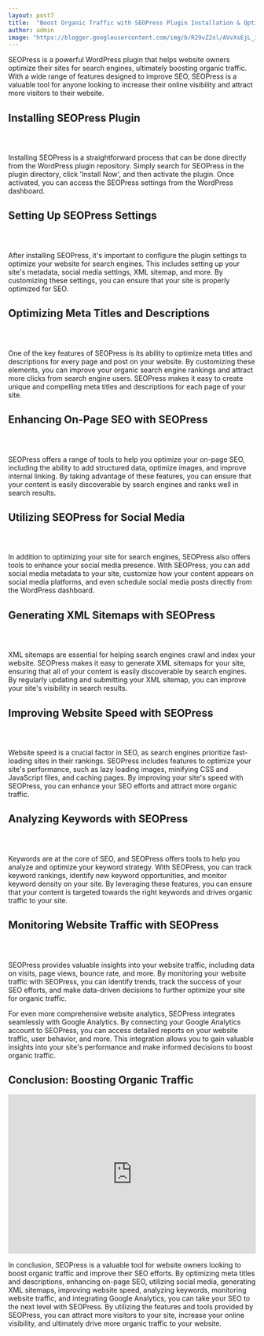 ```yaml
---
layout: post7
title:  "Boost Organic Traffic with SEOPress Plugin Installation & Optimization"
author: admin
image: "https://blogger.googleusercontent.com/img/b/R29vZ2xl/AVvXsEjL_iorV-S6zfsgQ005ReZoG88TMzoY0kZpzit90uIr1T3tpDc04JbrgBMZuuQpn_Fs8r7k4ENHxQgop_JdBktTcAodx9cNiOiHSDXlIKdKeV6K1EoGhd0dqq7gIZyWQ7gg_baIfO3pPtB89CvCj1_8EUEVH-0bVk4X911CZDdA7IHLV0rAjofP8WqPSNF1/s1600/20240430_212600.jpg"
---
```




<p>SEOPress is a powerful WordPress plugin that helps website owners optimize their sites for search engines, ultimately boosting organic traffic. With a wide range of features designed to improve SEO, SEOPress is a valuable tool for anyone looking to increase their online visibility and attract more visitors to their website.</p>
<h2>Installing SEOPress Plugin</h2><div class="separator" style="clear: both;"><a href="https://blogger.googleusercontent.com/img/b/R29vZ2xl/AVvXsEiMo2Mp0uHAGxVwyDmUMKLWRR-eAEU968kCUdbxgxKpW7rOMjacSHYG0LnUqFwPzqZIIMw_eCl3LuZFg63on20GuWarIgucHFqJtRav7S8MQcqLKfN1globQEzbK6eKCRLybwHvXo-9cvk_5-hhzwvB1sJd6N7p3vupZ1IwYmgFyZlwl0kHKlqf2lB1Pxgw/s1600/20240430_213443.jpg" style="display: block; padding: 1em 0; text-align: center; "><img alt="" border="0" data-original-height="340" data-original-width="604" src="https://blogger.googleusercontent.com/img/b/R29vZ2xl/AVvXsEiMo2Mp0uHAGxVwyDmUMKLWRR-eAEU968kCUdbxgxKpW7rOMjacSHYG0LnUqFwPzqZIIMw_eCl3LuZFg63on20GuWarIgucHFqJtRav7S8MQcqLKfN1globQEzbK6eKCRLybwHvXo-9cvk_5-hhzwvB1sJd6N7p3vupZ1IwYmgFyZlwl0kHKlqf2lB1Pxgw/s1600/20240430_213443.jpg"/></a></div>
<p>Installing SEOPress is a straightforward process that can be done directly from the WordPress plugin repository. Simply search for SEOPress in the plugin directory, click 'Install Now', and then activate the plugin. Once activated, you can access the SEOPress settings from the WordPress dashboard.</p>
<h2>Setting Up SEOPress Settings</h2><div class="separator" style="clear: both;"><a href="https://blogger.googleusercontent.com/img/b/R29vZ2xl/AVvXsEgdmECzNpcr5SKUg85bFgw8iF2JmhK3pSl6TtMHXR9Kz1G6a5nYeSBg_IxoS-vHUqzguzcW7nAgpXc0auK8Su5FpvTgmK8A7N9U5k3MuJF9V3s5lr4nJ1_YjmCGqkFrcwW7zBcOxSZxLcItk1X0kdyNAjzw7tn5GFGpn3NH5p8Z7RTDO89Y5XeWVWqlVGWW/s1600/20240430_213524.jpg" style="display: block; padding: 1em 0; text-align: center; "><img alt="" border="0" data-original-height="415" data-original-width="738" src="https://blogger.googleusercontent.com/img/b/R29vZ2xl/AVvXsEgdmECzNpcr5SKUg85bFgw8iF2JmhK3pSl6TtMHXR9Kz1G6a5nYeSBg_IxoS-vHUqzguzcW7nAgpXc0auK8Su5FpvTgmK8A7N9U5k3MuJF9V3s5lr4nJ1_YjmCGqkFrcwW7zBcOxSZxLcItk1X0kdyNAjzw7tn5GFGpn3NH5p8Z7RTDO89Y5XeWVWqlVGWW/s1600/20240430_213524.jpg"/></a></div>
<p>After installing SEOPress, it's important to configure the plugin settings to optimize your website for search engines. This includes setting up your site's metadata, social media settings, XML sitemap, and more. By customizing these settings, you can ensure that your site is properly optimized for SEO.</p>
<h2>Optimizing Meta Titles and Descriptions</h2><div class="separator" style="clear: both;"><a href="https://blogger.googleusercontent.com/img/b/R29vZ2xl/AVvXsEijrVg5w58uaQaNdry9-XRuHKMIMvByHIjOlo2NEjfB72YlKiRlrG5eSvLpD3agsXXqRSyhCQwFruCO-vsPiCHnJ5LbXNDLyFff4LiB8Kkcd8o9LRSoRtZf-90omO7Pn7fh1MzFPepGey017rSf_Qa12TLKiDh8mtK5iMWlXB2JzRldmTahWFRzjaqm2wBP/s1600/20240430_213632.jpg" style="display: block; padding: 1em 0; text-align: center; "><img alt="" border="0" data-original-height="317" data-original-width="563" src="https://blogger.googleusercontent.com/img/b/R29vZ2xl/AVvXsEijrVg5w58uaQaNdry9-XRuHKMIMvByHIjOlo2NEjfB72YlKiRlrG5eSvLpD3agsXXqRSyhCQwFruCO-vsPiCHnJ5LbXNDLyFff4LiB8Kkcd8o9LRSoRtZf-90omO7Pn7fh1MzFPepGey017rSf_Qa12TLKiDh8mtK5iMWlXB2JzRldmTahWFRzjaqm2wBP/s1600/20240430_213632.jpg"/></a></div>
<p>One of the key features of SEOPress is its ability to optimize meta titles and descriptions for every page and post on your website. By customizing these elements, you can improve your organic search engine rankings and attract more clicks from search engine users. SEOPress makes it easy to create unique and compelling meta titles and descriptions for each page of your site.</p>
<h2>Enhancing On-Page SEO with SEOPress</h2><div class="separator" style="clear: both;"><a href="https://blogger.googleusercontent.com/img/b/R29vZ2xl/AVvXsEh4ams3uVlu0HLFWQkKkPurByU3326TJJWebslvgpvSd_Ey14Zoui5kTeIREQYciWapoM6T3-kBzuIrUU-JU2DWVfmT2RUTK-VD0BACpwJNsiOk3_4WNeLfWOpiy1djSH24gttjJApk5tsTvUAmj94NHMQn2l4x0zg_G7X0-o2n4Djqmlq9DUxuDVVzvgk4/s1600/20240430_213719.png" style="display: block; padding: 1em 0; text-align: center; "><img alt="" border="0" data-original-height="394" data-original-width="700" src="https://blogger.googleusercontent.com/img/b/R29vZ2xl/AVvXsEh4ams3uVlu0HLFWQkKkPurByU3326TJJWebslvgpvSd_Ey14Zoui5kTeIREQYciWapoM6T3-kBzuIrUU-JU2DWVfmT2RUTK-VD0BACpwJNsiOk3_4WNeLfWOpiy1djSH24gttjJApk5tsTvUAmj94NHMQn2l4x0zg_G7X0-o2n4Djqmlq9DUxuDVVzvgk4/s1600/20240430_213719.png"/></a></div>
<p>SEOPress offers a range of tools to help you optimize your on-page SEO, including the ability to add structured data, optimize images, and improve internal linking. By taking advantage of these features, you can ensure that your content is easily discoverable by search engines and ranks well in search results.</p>
<h2>Utilizing SEOPress for Social Media</h2><div class="separator" style="clear: both;"><a href="https://blogger.googleusercontent.com/img/b/R29vZ2xl/AVvXsEjZVcsGpXGpwVCZdUOJ6jtnyam8SoOmD956cpKNMFoABThp0_Z-e0tj0vHlcNo8YgAK6TQrBuBxdZmk-2XYCQTtoP8Cckebj3O-6IigybOrzGQSRSaawMhMO-0an5lkzyfCpeIFh_ADU9H0tOmUiOCnXWk4eJfJ39pN4e0tRXVpP-9nsrv1t0PBAUNy0R87/s1600/20240430_213803.jpg" style="display: block; padding: 1em 0; text-align: center; "><img alt="" border="0" data-original-height="394" data-original-width="700" src="https://blogger.googleusercontent.com/img/b/R29vZ2xl/AVvXsEjZVcsGpXGpwVCZdUOJ6jtnyam8SoOmD956cpKNMFoABThp0_Z-e0tj0vHlcNo8YgAK6TQrBuBxdZmk-2XYCQTtoP8Cckebj3O-6IigybOrzGQSRSaawMhMO-0an5lkzyfCpeIFh_ADU9H0tOmUiOCnXWk4eJfJ39pN4e0tRXVpP-9nsrv1t0PBAUNy0R87/s1600/20240430_213803.jpg"/></a></div>
<p>In addition to optimizing your site for search engines, SEOPress also offers tools to enhance your social media presence. With SEOPress, you can add social media metadata to your site, customize how your content appears on social media platforms, and even schedule social media posts directly from the WordPress dashboard.</p>
<h2>Generating XML Sitemaps with SEOPress</h2><div class="separator" style="clear: both;"><a href="https://blogger.googleusercontent.com/img/b/R29vZ2xl/AVvXsEjhQU-7f5uUBdgrWXGjQDbSWQ-wSsb_8TopR-aUFgInIgwUX-EOGYLULGmBkcwGPCpXKoy2moDh3-xdKS4WKDF7adLNgcHUraJT6j2VQvVld3xfwE5oqysSJ6y4bTrVEH2g8ALXTiZYbXrwnTXsKxOUlsVhGbAaffWuMwarBakZ16ihXTvFXN7LsznzotB7/s1600/20240430_214250.jpg" style="display: block; padding: 1em 0; text-align: center; "><img alt="" border="0" data-original-height="412" data-original-width="732" src="https://blogger.googleusercontent.com/img/b/R29vZ2xl/AVvXsEjhQU-7f5uUBdgrWXGjQDbSWQ-wSsb_8TopR-aUFgInIgwUX-EOGYLULGmBkcwGPCpXKoy2moDh3-xdKS4WKDF7adLNgcHUraJT6j2VQvVld3xfwE5oqysSJ6y4bTrVEH2g8ALXTiZYbXrwnTXsKxOUlsVhGbAaffWuMwarBakZ16ihXTvFXN7LsznzotB7/s1600/20240430_214250.jpg"/></a></div>
<p>XML sitemaps are essential for helping search engines crawl and index your website. SEOPress makes it easy to generate XML sitemaps for your site, ensuring that all of your content is easily discoverable by search engines. By regularly updating and submitting your XML sitemap, you can improve your site's visibility in search results.</p>
<h2>Improving Website Speed with SEOPress</h2>
<div class="separator" style="clear: both;"><a href="https://blogger.googleusercontent.com/img/b/R29vZ2xl/AVvXsEhhrMPScBkheMOuk3j-Olz-WizeLiIktNcqiTS-8U5p1PJSKRd1tXphOHKxV-HWX30d5wTfcTbj7g3waeTUtR-prl9LO7_aSbWgCWy19jGBDUZfxGvrkzhFruyT3-QtJShKc_2HscvtVz0QVMLynfOHWGMZ2F8-1kn7YlRKaDzC_l9V-Gfh29fw9iHU486B/s1600/20240430_214358.jpg" style="display: block; padding: 1em 0; text-align: center; "><img alt="" border="0" data-original-height="400" data-original-width="711" src="https://blogger.googleusercontent.com/img/b/R29vZ2xl/AVvXsEhhrMPScBkheMOuk3j-Olz-WizeLiIktNcqiTS-8U5p1PJSKRd1tXphOHKxV-HWX30d5wTfcTbj7g3waeTUtR-prl9LO7_aSbWgCWy19jGBDUZfxGvrkzhFruyT3-QtJShKc_2HscvtVz0QVMLynfOHWGMZ2F8-1kn7YlRKaDzC_l9V-Gfh29fw9iHU486B/s1600/20240430_214358.jpg"/></a></div>
<p>Website speed is a crucial factor in SEO, as search engines prioritize fast-loading sites in their rankings. SEOPress includes features to optimize your site's performance, such as lazy loading images, minifying CSS and JavaScript files, and caching pages. By improving your site's speed with SEOPress, you can enhance your SEO efforts and attract more organic traffic.</p>
<h2>Analyzing Keywords with SEOPress</h2><div class="separator" style="clear: both;"><a href="https://blogger.googleusercontent.com/img/b/R29vZ2xl/AVvXsEg0tFx7ipcUnHKQiV1lWHzk5oVLHTdKCXw16_fxnp1_6ITiLq6l4G6c_InkrMAeS2lJL7LqC-x3bRIQpCHf38-XykrxqFajHjcQbc2XkYZgy5GDfE26QkdjR9_dNvQIlXtHjbpTR4XIvXH8Mh3kt-CJJ9-PgHVvHZiROioP8vgW9VQf9RBmPjWZnitou7D_/s1600/20240430_214500.jpg" style="display: block; padding: 1em 0; text-align: center; "><img alt="" border="0" data-original-height="381" data-original-width="678" src="https://blogger.googleusercontent.com/img/b/R29vZ2xl/AVvXsEg0tFx7ipcUnHKQiV1lWHzk5oVLHTdKCXw16_fxnp1_6ITiLq6l4G6c_InkrMAeS2lJL7LqC-x3bRIQpCHf38-XykrxqFajHjcQbc2XkYZgy5GDfE26QkdjR9_dNvQIlXtHjbpTR4XIvXH8Mh3kt-CJJ9-PgHVvHZiROioP8vgW9VQf9RBmPjWZnitou7D_/s1600/20240430_214500.jpg"/></a></div>
<p>Keywords are at the core of SEO, and SEOPress offers tools to help you analyze and optimize your keyword strategy. With SEOPress, you can track keyword rankings, identify new keyword opportunities, and monitor keyword density on your site. By leveraging these features, you can ensure that your content is targeted towards the right keywords and drives organic traffic to your site.</p>
<h2>Monitoring Website Traffic with SEOPress</h2><div class="separator" style="clear: both;"><a href="https://blogger.googleusercontent.com/img/b/R29vZ2xl/AVvXsEhI4C7O9pt7nzoLmjulKMNbP5_GTJrgUuZtm518s8KMPeylbwd_2gFcRXHXT13gx_odyuPgMspkDQuQtml3mO_tsFj6YBG_EJMyONr4eNa3Aplo47N-sB0umkISIgx5z5HmOBWt49AiG3baboDkgia143RTux4wORQ4fSTlxvHjtaX7xfFg9T9e0guIQnVQ/s1600/20240430_215048.jpg" style="display: block; padding: 1em 0; text-align: center; "><img alt="" border="0" data-original-height="407" data-original-width="724" src="https://blogger.googleusercontent.com/img/b/R29vZ2xl/AVvXsEhI4C7O9pt7nzoLmjulKMNbP5_GTJrgUuZtm518s8KMPeylbwd_2gFcRXHXT13gx_odyuPgMspkDQuQtml3mO_tsFj6YBG_EJMyONr4eNa3Aplo47N-sB0umkISIgx5z5HmOBWt49AiG3baboDkgia143RTux4wORQ4fSTlxvHjtaX7xfFg9T9e0guIQnVQ/s1600/20240430_215048.jpg"/></a></div>
<p>SEOPress provides valuable insights into your website traffic, including data on visits, page views, bounce rate, and more. By monitoring your website traffic with SEOPress, you can identify trends, track the success of your SEO efforts, and make data-driven decisions to further optimize your site for organic traffic.</p>


<p>For even more comprehensive website analytics, SEOPress integrates seamlessly with Google Analytics. By connecting your Google Analytics account to SEOPress, you can access detailed reports on your website traffic, user behavior, and more. This integration allows you to gain valuable insights into your site's performance and make informed decisions to boost organic traffic.</p>
<h2>Conclusion: Boosting Organic Traffic</h2>
<iframe width="100%" height="324px" src="https://www.youtube.com/embed/zAh-lPLcoes" title="Boost Organic Traffic with SEOPress Plugin Installation & Optimization" frameborder="0" allow="accelerometer; autoplay; clipboard-write; encrypted-media; gyroscope; picture-in-picture; web-share" referrerpolicy="strict-origin-when-cross-origin" allowfullscreen=""></iframe>
<p>In conclusion, SEOPress is a valuable tool for website owners looking to boost organic traffic and improve their SEO efforts. By optimizing meta titles and descriptions, enhancing on-page SEO, utilizing social media, generating XML sitemaps, improving website speed, analyzing keywords, monitoring website traffic, and integrating Google Analytics, you can take your SEO to the next level with SEOPress. By utilizing the features and tools provided by SEOPress, you can attract more visitors to your site, increase your online visibility, and ultimately drive more organic traffic to your website.</p>





